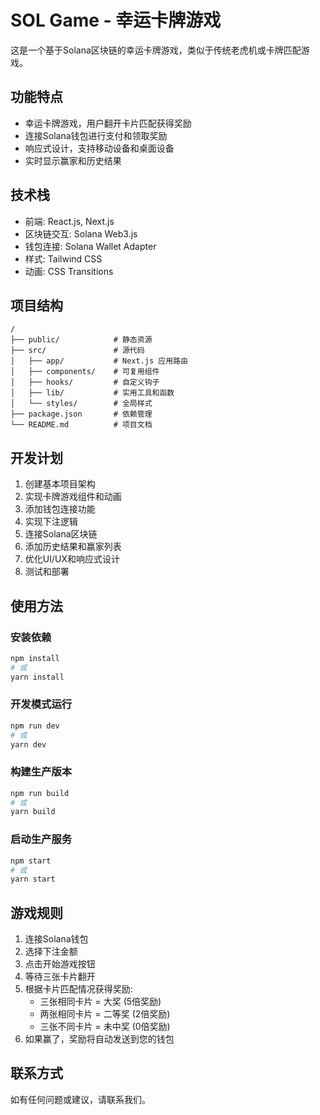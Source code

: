 # SOL Game - 幸运卡牌游戏

这是一个基于Solana区块链的幸运卡牌游戏，类似于传统老虎机或卡牌匹配游戏。

## 功能特点

- 幸运卡牌游戏，用户翻开卡片匹配获得奖励
- 连接Solana钱包进行支付和领取奖励
- 响应式设计，支持移动设备和桌面设备
- 实时显示赢家和历史结果

## 技术栈

- 前端: React.js, Next.js
- 区块链交互: Solana Web3.js
- 钱包连接: Solana Wallet Adapter
- 样式: Tailwind CSS
- 动画: CSS Transitions

## 项目结构

```
/
├── public/            # 静态资源
├── src/               # 源代码
│   ├── app/           # Next.js 应用路由
│   ├── components/    # 可复用组件
│   ├── hooks/         # 自定义钩子
│   ├── lib/           # 实用工具和函数
│   └── styles/        # 全局样式
├── package.json       # 依赖管理
└── README.md          # 项目文档
```

## 开发计划

1. 创建基本项目架构
2. 实现卡牌游戏组件和动画
3. 添加钱包连接功能
4. 实现下注逻辑
5. 连接Solana区块链
6. 添加历史结果和赢家列表
7. 优化UI/UX和响应式设计
8. 测试和部署

## 使用方法

### 安装依赖

```bash
npm install
# 或
yarn install
```

### 开发模式运行

```bash
npm run dev
# 或
yarn dev
```

### 构建生产版本

```bash
npm run build
# 或
yarn build
```

### 启动生产服务

```bash
npm start
# 或
yarn start
```

## 游戏规则

1. 连接Solana钱包
2. 选择下注金额
3. 点击开始游戏按钮
4. 等待三张卡片翻开
5. 根据卡片匹配情况获得奖励:
   - 三张相同卡片 = 大奖 (5倍奖励)
   - 两张相同卡片 = 二等奖 (2倍奖励)
   - 三张不同卡片 = 未中奖 (0倍奖励)
6. 如果赢了，奖励将自动发送到您的钱包

## 联系方式

如有任何问题或建议，请联系我们。
